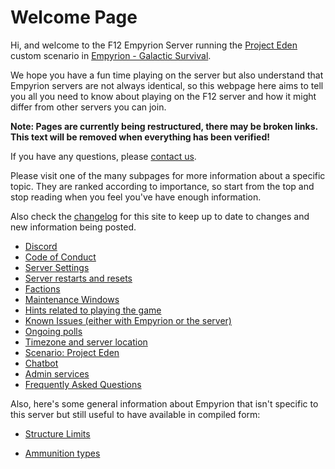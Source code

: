 # Welcome Page

Hi, and welcome to the F12 Empyrion Server running the [Project Eden](project-eden.md) custom scenario in [Empyrion - Galactic Survival][egs].

We hope you have a fun time playing on the server but also understand that Empyrion servers are not always identical, so this webpage here aims to tell you all you need to know about playing on the F12 server and how it might differ from other servers you can join.

**Note: Pages are currently being restructured, there may be broken links. This text will be removed when everything has been verified!**

If you have any questions, please [contact us](contact-game.md).

Please visit one of the many subpages for more information about a specific topic. They are ranked according to importance, so start from the top and stop reading when you feel you've have enough information.

Also check the [changelog](changelog.md) for this site to keep up to date to changes and new information being posted.

* [Discord](discord.md)
* [Code of Conduct](code-of-conduct.md)
* [Server Settings](server-settings.md)
* [Server restarts and resets](server-restarts.md)
* [Factions](factions.md)
* [Maintenance Windows](maintenance.md)
* [Hints related to playing the game](hints.md)
* [Known Issues (either with Empyrion or the server)](known-issues.md)
* [Ongoing polls](polls.md)
* [Timezone and server location](timezone.md)
* [Scenario: Project Eden](project-eden.md)
* [Chatbot](chatbot.md)
* [Admin services](admin-services.md)
* [Frequently Asked Questions](faq.md)

Also, here's some general information about Empyrion that isn't specific to this server but still useful to have available in compiled form:

* [Structure Limits](structure-limits.md)
* [Ammunition types](ammo-types.md)

  [egs]: https://store.steampowered.com/app/383120/Empyrion__Galactic_Survival/